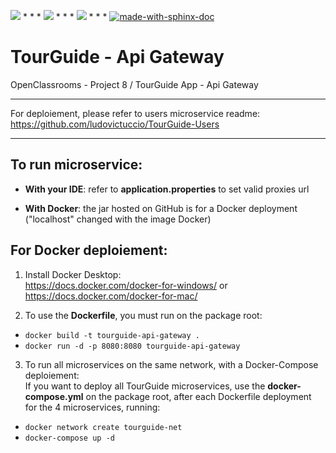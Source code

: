 <img src="https://img.shields.io/badge/java-%23ED8B00.svg?&style=for-the-badge&logo=java&logoColor=white"/> * * *  <img src="https://img.shields.io/badge/spring%20-%236DB33F.svg?&style=for-the-badge&logo=spring&logoColor=white"/>  * * *  <img src="https://img.shields.io/badge/docker%20-%230db7ed.svg?&style=for-the-badge&logo=docker&logoColor=white"/> * * * [![made-with-sphinx-doc](https://img.shields.io/badge/Made%20with-Gradle-1f425f.svg)](https://www.sphinx-doc.org/)

# TourGuide - Api Gateway

OpenClassrooms - Project 8 / TourGuide App - Api Gateway

---

For deploiement, please refer to users microservice readme: https://github.com/ludovictuccio/TourGuide-Users

---

## To run microservice:

- **With your IDE**: refer to **application.properties** to set valid proxies url

- **With Docker**: the jar hosted on GitHub is for a Docker deployment ("localhost" changed with the image Docker)

## For Docker deploiement:

1. Install Docker Desktop: <br/>
https://docs.docker.com/docker-for-windows/ or https://docs.docker.com/docker-for-mac/

2. To use the **Dockerfile**, you must run on the package root: 
- `docker build -t tourguide-api-gateway .`
- `docker run -d -p 8080:8080 tourguide-api-gateway`

3. To run all microservices on the same network, with a Docker-Compose deploiement: <br/>
If you want to deploy all TourGuide microservices, use the **docker-compose.yml** on the package root, after each Dockerfile deployment for the 4 microservices, running:
- `docker network create tourguide-net`
- `docker-compose up -d`
